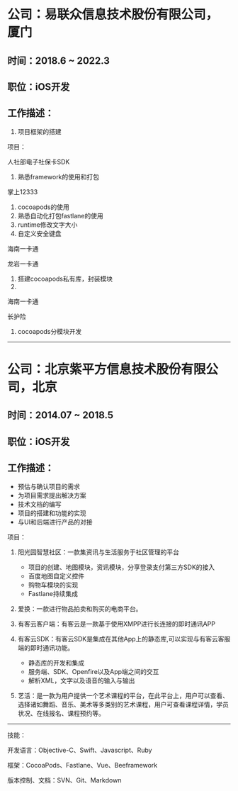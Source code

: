 # 公司：易联众信息技术股份有限公司， 厦门
## 时间：2018.6 ~ 2022.3
## 职位：iOS开发
## 工作描述：
1. 项目框架的搭建


项目：

人社部电子社保卡SDK
1. 熟悉framework的使用和打包

掌上12333
1. cocoapods的使用
2. 熟悉自动化打包fastlane的使用
3. runtime修改文字大小
4. 自定义安全键盘

海南一卡通 

龙岩一卡通
1. 搭建cocoapods私有库，封装模块
2. 

海南一卡通

长护险
1. cocoapods分模块开发

---

# 公司：北京紫平方信息技术股份有限公司，北京
## 时间：2014.07 ~ 2018.5
## 职位：iOS开发
## 工作描述：

* 预估与确认项目的需求
* 为项目需求提出解决方案
* 技术文档的编写
* 项目的搭建和功能的实现
* 与UI和后端进行产品的对接

项目：

1. 阳光园智慧社区：一款集资讯与生活服务于社区管理的平台
      * 项目的创建、地图模块，资讯模块，分享登录支付第三方SDK的接入
      * 百度地图自定义控件
      * 购物车模块的实现
      * Fastlane持续集成

2. 爱换：一款进行物品拍卖和购买的电商平台。
3. 有客云客户端：有客云是一款基于使用XMPP进行长连接的即时通讯APP
4. 有客云SDK：有客云SDK是集成在其他App上的静态库,可以实现与有客云客服端的即时通讯功能。
     * 静态库的开发和集成
     * 服务端、SDK、Openfire以及App端之间的交互
     * 解析XML，文字以及语音的输入与输出

5. 艺活：是一款为用户提供一个艺术课程的平台，在此平台上，用户可以查看、选择诸如舞蹈、音乐、美术等多类别的艺术课程，用户可查看课程详情，学员状况、在线报名、课程预约等。

---

技能：

开发语言：Objective-C、Swift、Javascript、Ruby

框架：CocoaPods、Fastlane、Vue、Beeframework

版本控制、文档：SVN、Git、Markdown